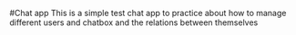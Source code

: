 #Chat app
This is a simple test chat app to practice about how to manage different users and chatbox and the relations between themselves